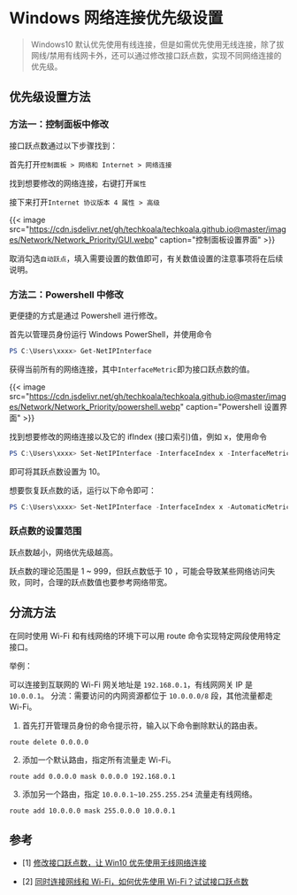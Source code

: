 # Windows 网络连接优先级设置


> Windows10 默认优先使用有线连接，但是如需优先使用无线连接，除了拔网线/禁用有线网卡外，还可以通过修改接口跃点数，实现不同网络连接的优先级。

<!--more-->

## 优先级设置方法

### 方法一：控制面板中修改

接口跃点数通过以下步骤找到：

首先打开`控制面板 > 网络和 Internet > 网络连接`

找到想要修改的网络连接，右键打开`属性`

接下来打开`Internet 协议版本 4 属性 > 高级`

{{< image src="https://cdn.jsdelivr.net/gh/techkoala/techkoala.github.io@master/images/Network/Network_Priority/GUI.webp" caption="控制面板设置界面" >}}

取消勾选`自动跃点`，填入需要设置的数值即可，有关数值设置的注意事项将在后续说明。

### 方法二：Powershell 中修改

更便捷的方式是通过 Powershell 进行修改。

首先以管理员身份运行 Windows PowerShell，并使用命令

```powershell
PS C:\Users\xxxx> Get-NetIPInterface
```

获得当前所有的网络连接，其中`InterfaceMetric`即为接口跃点数的值。

{{< image src="https://cdn.jsdelivr.net/gh/techkoala/techkoala.github.io@master/images/Network/Network_Priority/powershell.webp" caption="Powershell 设置界面" >}}

找到想要修改的网络连接以及它的 ifIndex (接口索引)值，例如 x，使用命令

```powershell
PS C:\Users\xxxx> Set-NetIPInterface -InterfaceIndex x -InterfaceMetric 10
```

即可将其跃点数设置为 10。

想要恢复跃点数的话，运行以下命令即可：

```powershell
PS C:\Users\xxxx> Set-NetIPInterface -InterfaceIndex x -AutomaticMetric enabled
```

### 跃点数的设置范围

跃点数越小，网络优先级越高。

跃点数的理论范围是 1 ~ 999，但跃点数低于 10 ，可能会导致某些网络访问失败，同时，合理的跃点数值也要参考网络带宽。

## 分流方法

在同时使用 Wi-Fi 和有线网络的环境下可以用 route 命令实现特定网段使用特定接口。

举例：

可以连接到互联网的 Wi-Fi 网关地址是 `192.168.0.1`，有线网网关 IP 是 `10.0.0.1`。
分流：需要访问的内网资源都位于 `10.0.0.0/8` 段，其他流量都走 Wi-Fi。

1. 首先打开管理员身份的命令提示符，输入以下命令删除默认的路由表。

```
route delete 0.0.0.0
```

2. 添加一个默认路由，指定所有流量走 Wi-Fi。

```
route add 0.0.0.0 mask 0.0.0.0 192.168.0.1
```

3. 添加另一个路由，指定 `10.0.0.1~10.255.255.254` 流量走有线网络。

```
route add 10.0.0.0 mask 255.0.0.0 10.0.0.1
```

## 参考

- [1] [修改接口跃点数，让 Win10 优先使用无线网络连接](https://windows10.pro/set-netipinterface-interfaceindex-interfacemetric/)

- [2] [同时连接网线和 Wi-Fi，如何优先使用 Wi-Fi？试试接口跃点数](https://www.appinn.com/wi-fi-or-lan/)

